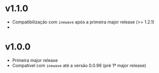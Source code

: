 # v1.1.0

- Compatibilização com `inewave` após a primeira major release (>= 1.2.1)
-

# v1.0.0

- Primeira major release
- Compatível com `inewave` até a versão 0.0.98 (pré 1ª major release)

